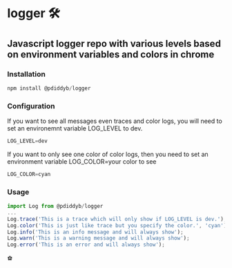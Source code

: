 # logger :hammer_and_wrench:

## Javascript logger repo with various levels based on environment variables and colors in chrome

### Installation

```javascript
npm install @pdiddyb/logger
```

### Configuration

If you want to see all messages even traces and color logs, you will need to set an environemnt variable LOG_LEVEL to dev.

```javascript
LOG_LEVEL=dev
```

If you want to only see one color of color logs, then you need to set an environment variable LOG_COLOR=your color to see

```javascript
LOG_COLOR=cyan
```

### Usage

```javascript
import Log from @pdiddyb/logger
...
Log.trace('This is a trace which will only show if LOG_LEVEL is dev.');
Log.color('This is just like trace but you specify the color.', 'cyan');
Log.info('This is an info message and will always show');
Log.warn('This is a warning message and will always show');
Log.error('This is an error and will always show');
```
:soccer: